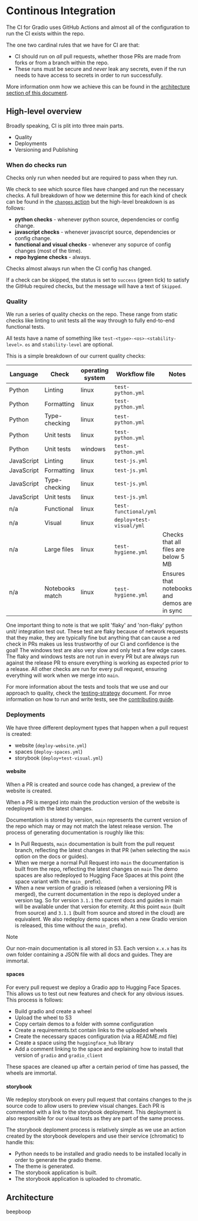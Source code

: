 # Continous Integration

The CI for Gradio uses GitHub Actions and almost all of the configuration to run the CI exists within the repo. 

The one two cardinal rules that we have for CI are that:

- CI should run on _all_ pull requests, whether those PRs are made from forks or from a branch within the repo.
- These runs must be secure and _never_ leak any secrets, even if the run needs to have access to secrets in order to run successfully.

More information onm how we achieve this can be found in the [architecture section of this document](#architecture).

## High-level overview

Broadly speaking, CI is plit into three main parts. 

- Quality
- Deployments
- Versioning and Publishing

### When do checks run

Checks only run when needed but are required to pass when they run.

We check to see which source files have changed and run the necessary checks. A full breakdown of how we determine this for each kind of check can be found in the [`changes` action](https://github.com/gradio-app/gradio/blob/main/.github/actions/changes/action.yml#L65-L108) but the high-level breakdown is as follows:

- __python checks__ - whenever python source, dependencies or config change.
- __javascript checks__ - whenever javascript source, dependencies or config change.
- __functional and visual checks__ - whenever any sopurce of config changes (most of the time).
- __repo hygiene checks__ - always.

Checks almost always run when the CI config has changed.

If a check can be skipped, the status is set to `success` (green tick) to satisfy the GitHub required checks, but the message will have a text of `Skipped`.


### Quality

We run a series of quality checks on the repo. These range from static checks like linting to unit tests all the way through to fully end-to-end functional tests. 

All tests have a name of something like `test-<type>-<os>-<stability-level>`. `os` and `stability-level` are optional.

This is a simple breakdown of our current quality checks:

| Language   | Check           | operating system | Workflow file            | Notes |
| ---------- | --------------- | ---------------- | ------------------------ | ----- |
| Python     | Linting         | linux            | `test-python.yml`        |       |
| Python     | Formatting      | linux            | `test-python.yml`        |       |
| Python     | Type-checking   | linux            | `test-python.yml`        |       |
| Python     | Unit tests      | linux            | `test-python.yml`        |       |
| Python     | Unit tests      | windows          | `test-python.yml`        |       |
| JavaScript | Linting         | linux            | `test-js.yml`            |       |
| JavaScript | Formatting      | linux            | `test-js.yml`            |       |
| JavaScript | Type-checking   | linux            | `test-js.yml`            |       |
| JavaScript | Unit tests      | linux            | `test-js.yml`            |       |
| n/a        | Functional      | linux            | `test-functional/yml`    |       |
| n/a        | Visual          | linux            | `deploy+test-visual/yml` |       |
| n/a        | Large files     | linux            | `test-hygiene.yml`       | Checks that all files are below 5 MB |
| n/a        | Notebooks match | linux            | `test-hygiene.yml`       | Ensures that notebooks and demos are in sync |


One important thing to note is that we split 'flaky' and 'non-flaky' python unit/ integration test out. These test are flaky because of network requests that they make, they are typically fine but anything that can cause a red check in PRs makes us less trustworthy of our Ci and confidence is the goal! The windows test are also very slow and only test a few edge cases. The flaky and windows tests are not run in every PR but are always run against the release PR to ensure everything is working as expected prior to a release. All other checks are run for every pull request, ensuring everything will work when we merge into `main`.

For more information about the tests and tools that we use and our approach to quality, check the [testing-strategy](https://github.com/gradio-app/gradio/blob/main/testing-guidelines/quality-strategy.md) document. For mroe information on how to run and write tests, see the [contributing guide](https://github.com/gradio-app/gradio/blob/main/CONTRIBUTING.md).


### Deployments

We have three different deployment types that happen when a pull request is created:

- website (`deploy-website.yml`)
- spaces (`deploy-spaces.yml`)
- storybook (`deploy+test-visual.yml`)

#### website

When a PR is created and source code has changed, a preview of the website is created.

When a PR is merged into main the production version of the website is redeployed with the latest changes. 

Documentation is stored by version, `main` represents the current version of the repo which may or may not match the latest release version. The process of generating documentation is roughly like this:

- In Pull Requests, `main` documentation is built from the pull request branch, reflecting the latest changes in that PR (when selecting the `main` option on the docs or guides).
- When we merge a normal Pull Request into `main` the  documentation is built from the repo, reflecting the latest changes on `main` The demo spaces are also redeployed to Hugging Face Spaces at this point (the space variant with the `main_` prefix).
- When a new version of gradio is released (when a versioning PR is merged), the current documentation in the repo is deployed under a version tag. So for version `3.1.1` the current docs and guides in main will be available under that version for eternity. At this point `main` (built from source) and `3.1.1` (built from source and stored in the cloud) are equivalent. We also redeploy demo spaces when a new Gradio version is released, this time without the `main_` prefix).

> [!NOTE]
> Our non-main documentation is all stored in S3.
> Each version `x.x.x` has its own folder containing a JSON file with all docs and guides.
> They are immortal.

#### spaces

For every pull request we deploy a Gradio app to Hugging Face Spaces. This allows us to test out new features and check for any obvious issues. This process is follows:

- Build gradio and create a wheel
- Upload the wheel to S3
- Copy certain demos to a folder with somne configuration
- Create a requirements.txt contain links to the uploaded wheels
- Create the necessary spaces configuration (via a README.md file)
- Create a space using the `huggingface_hub` library
- Add a comment linking to the space and explaining how to install that version of `gradio` and `gradio_client`

These spaces are cleaned up after a certain period of time has passed, the wheels are immortal.

#### storybook

We redeploy storybook on every pull request that contains changes to the js source code to allow users to preview visual changes. Each PR is commented with a link to the storybook deployment. This deployment is also responsible for our visual tests as they are part of the same process.

The storybook deploment process is relatively simple as we use an action created by the storybook developers and use their service (chromatic) to handle this:

- Python needs to be installed and gradio needs to be installed locally in order to generate the gradio theme.
- The theme is generated.
- The storybook application is built.
- The storybook application is uploaded to chromatic.

## Architecture

beepboop